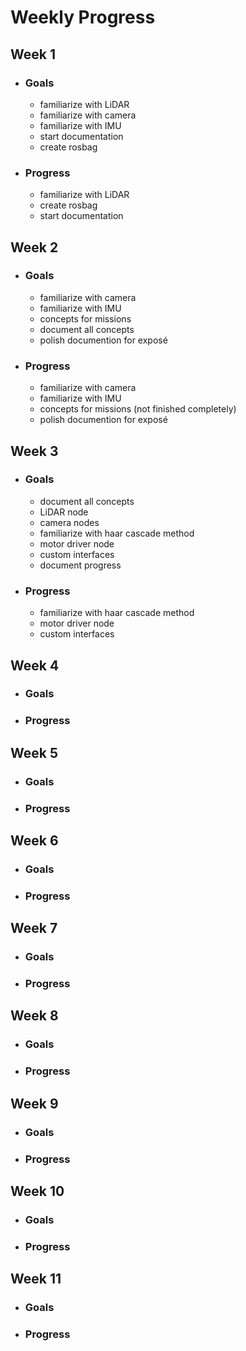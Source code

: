 # Weekly Progress

## Week 1

- ### Goals

  - familiarize with LiDAR
  - familiarize with camera
  - familiarize with IMU
  - start documentation
  - create rosbag

- ### Progress

  - familiarize with LiDAR
  - create rosbag
  - start documentation

## Week 2

- ### Goals

  - familiarize with camera
  - familiarize with IMU
  - concepts for missions
  - document all concepts
  - polish documention for exposé

- ### Progress

  - familiarize with camera
  - familiarize with IMU
  - concepts for missions (not finished completely)
  - polish documention for exposé

## Week 3

- ### Goals

  - document all concepts
  - LiDAR node
  - camera nodes
  - familiarize with haar cascade method
  - motor driver node
  - custom interfaces
  - document progress

- ### Progress

  - familiarize with haar cascade method
  - motor driver node
  - custom interfaces

## Week 4

- ### Goals

- ### Progress

## Week 5

- ### Goals

- ### Progress

## Week 6

- ### Goals

- ### Progress

## Week 7

- ### Goals

- ### Progress

## Week 8

- ### Goals

- ### Progress

## Week 9

- ### Goals

- ### Progress

## Week 10

- ### Goals

- ### Progress

## Week 11

- ### Goals

- ### Progress
